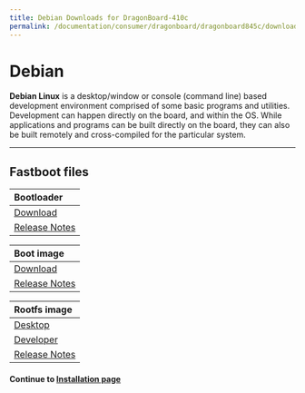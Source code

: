 ```yaml
---
title: Debian Downloads for DragonBoard-410c
permalink: /documentation/consumer/dragonboard/dragonboard845c/downloads/debian.md.html
---
```

# Debian

**Debian Linux** is a desktop/window or console (command line) based development environment comprised of some basic programs and utilities. Development can happen directly on the board, and within the OS. While applications and programs can be built directly on the board, they can also be built remotely and cross-compiled for the particular system.

***

## Fastboot files

| Bootloader                                                                                                                             |
|:---------------------------------------------------------------------------------------------------------------------------------------|
| [Download](http://releases.linaro.org/96boards/dragonboard845c/linaro/rescue/latest/dragonboard-845c-bootloader-ufs-linux-*.zip)       |
| [Release Notes](http://releases.linaro.org/96boards/dragonboard845c/linaro/rescue/latest/)                                             |

| Boot image                                                                                                                             |
|:---------------------------------------------------------------------------------------------------------------------------------------|
| [Download](http://releases.linaro.org/96boards/dragonboard845c/linaro/debian/latest/boot-linaro-sid-dragonboard-845c-*.img.gz)      |
| [Release Notes](http://releases.linaro.org/96boards/dragonboard845c/linaro/debian/latest/)                                             |

| Rootfs image                                                                                                                           |
|:---------------------------------------------------------------------------------------------------------------------------------------|
| [Desktop](http://releases.linaro.org/96boards/dragonboard845c/linaro/debian/latest/linaro-*-gnome-dragonboard-845c-*.img.gz)       |
| [Developer](http://releases.linaro.org/96boards/dragonboard845c/linaro/debian/latest/linaro-*-developer-dragonboard-845c-*.img.gz)|
| [Release Notes](http://releases.linaro.org/96boards/dragonboard845c/linaro/debian/latest/)                                             |

#### Continue to [Installation page](../installation/)
